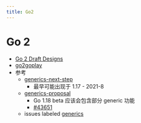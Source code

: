 ```yaml
---
title: Go2
---
```


# Go 2

- [Go 2 Draft Designs](https://go.googlesource.com/proposal/+/master/design/go2draft.md)
- [go2goplay](https://go2goplay.golang.org/)
- 参考
  - [generics-next-step](https://blog.golang.org/generics-next-step)
    - 最早可能出现于 1.17 - 2021-8
  - [generics-proposal](https://blog.golang.org/generics-proposal)
    - Go 1.18 beta 应该会包含部分 generic 功能
    - [#43651](https://github.com/golang/go/issues/43651)
  - issues labeled [generics](https://github.com/golang/go/issues?q=is%3Aopen+is%3Aissue+label%3Agenerics)
